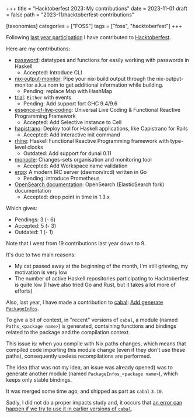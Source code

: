 +++
title = "Hacktoberfest 2023: My contributions"
date = 2023-11-01
draft = false
path = "2023-11/hacktoberfest-contributions"

[taxonomies]
categories = ["FOSS"]
tags = ["foss", "hacktoberfest"]
+++

Following [last year participation](@/2022-11-13_hacktoberfest-contributions.md) I have contributed to [Hacktoberfest](https://hacktoberfest.com/).

Here are my contributions:

- [password](https://github.com/cdepillabout/password): datatypes and functions for easily working with passwords in Haskell
  - Accepted: Introduce CLI
- [nix-output-monitor](https://github.com/maralorn/nix-output-monitor): Pipe your nix-build output through the nix-output-monitor a.k.a nom to get additional information while building.
  - Pending: replace Map with HashMap
- [trial](https://github.com/kowainik/trial): `Either` with events
  - Pending: Add support fort GHC 9.4/9.6
- [essence-of-live-coding](https://github.com/turion/essence-of-live-coding): Universal Live Coding & Functional Reactive Programming Framework
  - Accepted: Add Selective instance to Cell
- [hapistrano](https://github.com/stackbuilders/hapistrano): Deploy tool for Haskell applications, like Capistrano for Rails
  - Accepted: Add interactive init command
- [rhine](https://github.com/turion/rhine): Haskell Functional Reactive Programming framework with type-level clocks
  - Outdated: Add support for dunai 0.11
- [monocle](https://github.com/change-metrics/monocle): Changes-sets organisation and monitoring tool
  - Accepted: Add Workspace name validation
- [ergo](https://github.com/ergochat/ergo): A modern IRC server (daemon/ircd) written in Go
  - Pending: introduce Prometheus
- [OpenSearch documentation](https://github.com/opensearch-project/documentation-website): OpenSearch (ElasticSearch fork) documentation
  - Accepted: drop point in time in 1.3.x 

Which gives:

- Pendings: 3 (- 6)
- Accepted: 5 (- 3)
- Outdated: 1 (- 1)

Note that I went from 19 contributions last year down to 9.

It's due to two main reasons:

- My cat passed away at the beginning of the month, I'm still grieving, my motivation is very low
- The number of active Haskell repositories participating to Hacktoberfest is quite low (I have also tried Go and Rust, but it takes a lot more of efforts)

Also, last year, I have made a contribution to [cabal](https://github.com/haskell/cabal): [Add generate `PackageInfos`](https://github.com/haskell/cabal/pull/8534).

To give a bit of context, in "recent" versions of `cabal`, a module (named `Paths_<package name>`)
is generated, containing functions and bindings related to the package and the
compilation context.

This issue is: when you compile with Nix paths changes, which means that compiled
code importing this module change (even if they don't use these paths), consequently
useless recompilations are performed.

The idea (that was not my idea, an issue was already opened) was to generate another
module (named `PackageInfos_<package name>`), which keeps only stable bindings.

It was merged some time ago, and shipped as part as `cabal` `3.10`.

Sadly, I did not do a proper impacts study and, it occurs that [an error can happen if we try to use it in earlier versions of `cabal`](https://github.com/haskell/cabal/issues/9331).
